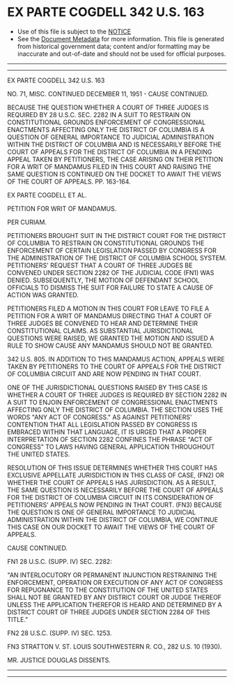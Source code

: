 ---
---

# EX PARTE COGDELL 342 U.S. 163

* Use of this file is subject to the [NOTICE](https://github.com/publicdocs/notice/blob/master/NOTICE)
* See the [Document Metadata](../../../) for more information.
  This file is generated from historical government data; content and/or formatting may be inaccurate and out-of-date and should not be used for official purposes.

----------
----------

EX PARTE COGDELL 342 U.S. 163

NO. 71, MISC.  CONTINUED DECEMBER 11, 1951 - CAUSE CONTINUED.

BECAUSE THE QUESTION WHETHER A COURT OF THREE JUDGES IS REQUIRED BY 28 U.S.C. SEC. 2282 IN A SUIT TO RESTRAIN ON CONSTITUTIONAL GROUNDS ENFORCEMENT OF CONGRESSIONAL ENACTMENTS AFFECTING ONLY THE DISTRICT OF COLUMBIA IS A QUESTION OF GENERAL IMPORTANCE TO JUDICIAL ADMINISTRATION WITHIN THE DISTRICT OF COLUMBIA AND IS NECESSARILY BEFORE THE COURT OF APPEALS FOR THE DISTRICT OF COLUMBIA IN A PENDING APPEAL TAKEN BY PETITIONERS, THE CASE ARISING ON THEIR PETITION FOR A WRIT OF MANDAMUS FILED IN THIS COURT AND RAISING THE SAME QUESTION IS CONTINUED ON THE DOCKET TO AWAIT THE VIEWS OF THE COURT OF APPEALS.  PP. 163-164.

EX PARTE COGDELL ET AL.

PETITION FOR WRIT OF MANDAMUS.

PER CURIAM.

PETITIONERS BROUGHT SUIT IN THE DISTRICT COURT FOR THE DISTRICT OF COLUMBIA TO RESTRAIN ON CONSTITUTIONAL GROUNDS THE ENFORCEMENT OF CERTAIN LEGISLATION PASSED BY CONGRESS FOR THE ADMINISTRATION OF THE DISTRICT OF COLUMBIA SCHOOL SYSTEM.  PETITIONERS' REQUEST THAT A COURT OF THREE JUDGES BE CONVENED UNDER SECTION 2282 OF THE JUDICIAL CODE (FN1) WAS DENIED.  SUBSEQUENTLY, THE MOTION OF DEFENDANT SCHOOL OFFICIALS TO DISMISS THE SUIT FOR FAILURE TO STATE A CAUSE OF ACTION WAS GRANTED.

PETITIONERS FILED A MOTION IN THIS COURT FOR LEAVE TO FILE A PETITION FOR A WRIT OF MANDAMUS DIRECTING THAT A COURT OF THREE JUDGES BE CONVENED TO HEAR AND DETERMINE THEIR CONSTITUTIONAL CLAIMS.  AS SUBSTANTIAL JURISDICTIONAL QUESTIONS WERE RAISED, WE GRANTED THE MOTION AND ISSUED A RULE TO SHOW CAUSE ANY MANDAMUS SHOULD NOT BE GRANTED.

342 U.S. 805.  IN ADDITION TO THIS MANDAMUS ACTION, APPEALS WERE TAKEN BY PETITIONERS TO THE COURT OF APPEALS FOR THE DISTRICT OF COLUMBIA CIRCUIT AND ARE NOW PENDING IN THAT COURT.

ONE OF THE JURISDICTIONAL QUESTIONS RAISED BY THIS CASE IS WHETHER A COURT OF THREE JUDGES IS REQUIRED BY SECTION 2282 IN A SUIT TO ENJOIN ENFORCEMENT OF CONGRESSIONAL ENACTMENTS AFFECTING ONLY THE DISTRICT OF COLUMBIA.  THE SECTION USES THE WORDS "ANY ACT OF CONGRESS."  AS AGAINST PETITIONERS' CONTENTION THAT ALL LEGISLATION PASSED BY CONGRESS IS EMBRACED WITHIN THAT LANGUAGE, IT IS URGED THAT A PROPER INTERPRETATION OF SECTION 2282 CONFINES THE PHRASE "ACT OF CONGRESS" TO LAWS HAVING GENERAL APPLICATION THROUGHOUT THE UNITED STATES.

RESOLUTION OF THIS ISSUE DETERMINES WHETHER THIS COURT HAS EXCLUSIVE APPELLATE JURISDICTION IN THIS CLASS OF CASE, (FN2) OR WHETHER THE COURT OF APPEALS HAS JURISDICTION.  AS A RESULT, THE SAME QUESTION IS NECESSARILY BEFORE THE COURT OF APPEALS FOR THE DISTRICT OF COLUMBIA CIRCUIT IN ITS CONSIDERATION OF PETITIONERS' APPEALS NOW PENDING IN THAT COURT.  (FN3)  BECAUSE THE QUESTION IS ONE OF GENERAL IMPORTANCE TO JUDICIAL ADMINISTRATION WITHIN THE DISTRICT OF COLUMBIA, WE CONTINUE THIS CASE ON OUR DOCKET TO AWAIT THE VIEWS OF THE COURT OF APPEALS.

CAUSE CONTINUED.

FN1  28 U.S.C. (SUPP. IV) SEC. 2282:

"AN INTERLOCUTORY OR PERMANENT INJUNCTION RESTRAINING THE ENFORCEMENT, OPERATION OR EXECUTION OF ANY ACT OF CONGRESS FOR REPUGNANCE TO THE CONSTITUTION OF THE UNITED STATES SHALL NOT BE GRANTED BY ANY DISTRICT COURT OR JUDGE THEREOF UNLESS THE APPLICATION THEREFOR IS HEARD AND DETERMINED BY A DISTRICT COURT OF THREE JUDGES UNDER SECTION 2284 OF THIS TITLE."

FN2  28 U.S.C. (SUPP. IV) SEC. 1253.

FN3  STRATTON V. ST. LOUIS SOUTHWESTERN R. CO., 282 U.S. 10 (1930).

MR. JUSTICE DOUGLAS DISSENTS.


----------
----------

